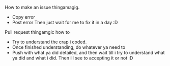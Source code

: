 How to make an issue thingamagig. 
* Copy error 
* Post error
Then just wait for me to fix it in a day :D 

Pull request thingamgic how to
* Try to understand the crap i coded. 
* Once finished understanding, do whatever ya need to 
* Push with what ya did detailed, and then wait till i try to understand what ya did and what i did. 
Then ill see to accepting it or not :D
